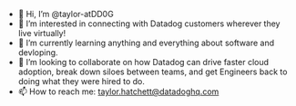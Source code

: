 - 👋 Hi, I’m @taylor-atDD0G
- 👀 I’m interested in connecting with Datadog customers wherever they live virtually!
- 🌱 I’m currently learning anything and everything about software and devloping.
- 💞️ I’m looking to collaborate on how Datadog can drive faster cloud adoption, break down siloes between teams, and get Engineers back to doing what they were hired to do.
- 📫 How to reach me: taylor.hatchett@datadoghq.com

<!---
taylor-atDD0G/taylor-atDD0G is a ✨ special ✨ repository because its `README.md` (this file) appears on your GitHub profile.
You can click the Preview link to take a look at your changes.
--->
